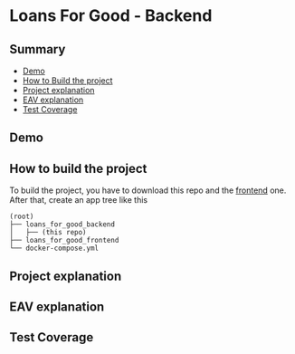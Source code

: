 # Loans For Good - Backend

## Summary
- [Demo](#demo)
- [How to Build the project](#how-to-build-the-project)
- [Project explanation](#project-explanation)
- [EAV explanation](#eav-explanation)
- [Test Coverage](#test-coverage)

## Demo

## How to build the project
To build the project, you have to download this repo and the [frontend](https://github.com/jsobralgitpush/lfg_frontend_redux) one. After that, create an app tree like this
```
(root)
├── loans_for_good_backend
│   ├── (this repo)
├── loans_for_good_frontend
└── docker-compose.yml
```

## Project explanation

## EAV explanation

## Test Coverage
